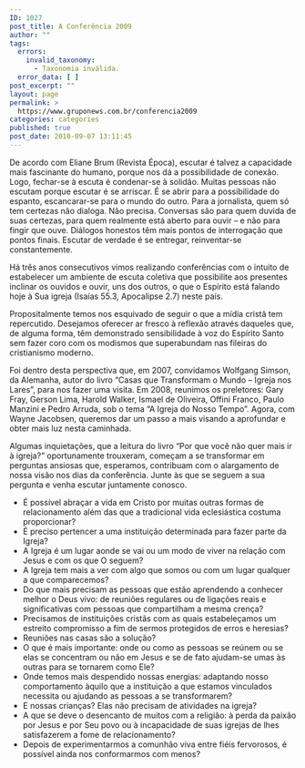 ```yaml
---
ID: 1027
post_title: A Conferência 2009
author: ""
tags:
  errors:
    invalid_taxonomy:
      - Taxonomia inválida.
  error_data: [ ]
post_excerpt: ""
layout: page
permalink: >
  https://www.gruponews.com.br/conferencia2009
categories: categories
published: true
post_date: 2010-09-07 13:11:45
---
```

De acordo com Eliane Brum (Revista Época), escutar é talvez a  capacidade mais fascinante do humano, porque nos dá a possibilidade de  conexão. Logo, fechar-se à escuta é condenar-se à solidão. Muitas  pessoas não escutam porque escutar é se arriscar. É se abrir para a  possibilidade do espanto, escancarar-se para o mundo do outro. Para a  jornalista, quem só tem certezas não dialoga. Não precisa. Conversas são  para quem duvida de suas certezas, para quem realmente está aberto para  ouvir – e não para fingir que ouve. Diálogos honestos têm mais pontos  de interrogação que pontos finais. Escutar de verdade é se entregar,  reinventar-se constantemente.

Há três anos consecutivos vimos realizando conferências com o  intuito de estabelecer um ambiente de escuta coletiva que possibilite  aos presentes inclinar os ouvidos e ouvir, uns dos outros, o que o  Espírito está falando hoje à Sua igreja (Isaías 55.3, Apocalipse 2.7) neste país.

Propositalmente temos nos esquivado de seguir o que a mídia  cristã tem repercutido. Desejamos oferecer ar fresco à reflexão através  daqueles que, de alguma forma, têm demonstrado sensibilidade à voz do  Espírito Santo sem fazer coro com os modismos que superabundam nas  fileiras do cristianismo moderno.

Foi dentro desta perspectiva que, em 2007, convidamos Wolfgang  Simson, da Alemanha, autor do livro “Casas que Transformam o Mundo –  Igreja nos Lares”, para nos fazer uma visita. Em 2008, reunimos os  preletores: Gary Fray, Gerson Lima, Harold Walker, Ismael de Oliveira,  Offini Franco, Paulo Manzini e Pedro Arruda, sob o tema “A Igreja do  Nosso Tempo”. Agora, com Wayne Jacobsen, queremos dar um passo a mais  visando a aprofundar e obter mais luz nesta caminhada.

Algumas inquietações, que a leitura do livro “Por que você não  quer mais ir à igreja?” oportunamente trouxeram, começam a se  transformar em perguntas ansiosas que, esperamos, contribuam com o  alargamento de nossa visão nos dias da conferência. Junte às que se  seguem a sua pergunta e venha escutar juntamente conosco.

- É possível abraçar a vida em Cristo por muitas outras formas  de relacionamento além das que a tradicional vida eclesiástica costuma  proporcionar?
- É preciso pertencer a uma instituição determinada para fazer parte da Igreja?
- A Igreja é um lugar aonde se vai ou um modo de viver na relação com Jesus e com os que O seguem?
- A Igreja tem mais a ver com algo que somos ou com um lugar qualquer a que comparecemos?
- Do que mais precisam as pessoas que estão aprendendo a  conhecer melhor o Deus vivo: de reuniões regulares ou de ligações reais e  significativas com pessoas que compartilham a mesma crença?
- Precisamos de instituições cristãs com as quais estabeleçamos  um estreito compromisso a fim de sermos protegidos de erros e heresias?
- Reuniões nas casas são a solução?
- O que é mais importante: onde ou como as pessoas se reúnem ou  se elas se concentram ou não em Jesus e se de fato ajudam-se umas às  outras para se tornarem como Ele?
- Onde temos mais despendido nossas energias: adaptando nosso  comportamento àquilo que a instituição a que estamos vinculados  necessita ou ajudando as pessoas a se transformarem?
- E nossas crianças? Elas não precisam de atividades na igreja?
- A que se deve o desencanto de muitos com a religião: à perda  da paixão por Jesus e por Seu povo ou à incapacidade de suas igrejas de  lhes satisfazerem a fome de relacionamento?
- Depois de experimentarmos a comunhão viva entre fiéis fervorosos, é possível ainda nos conformarmos com menos?